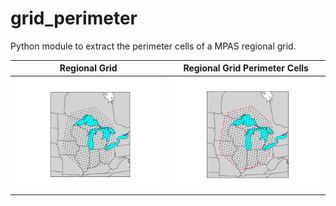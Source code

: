 # grid_perimeter

Python module to extract the perimeter cells of a MPAS regional grid. 

Regional Grid | Regional Grid Perimeter Cells
:---------:|:-----------:
![](doc/regional_grid.png) | ![](doc/regional_grid_perimeter.png)
